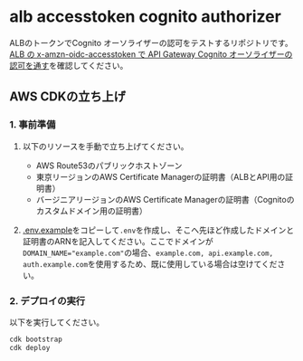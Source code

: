 # alb accesstoken cognito authorizer

ALBのトークンでCognito オーソライザーの認可をテストするリポジトリです。[ALB の x-amzn-oidc-accesstoken で API Gateway Cognito オーソライザーの認可を通す](https://zenn.dev/room_208/articles/7efd7af2a14faa)を確認してください。

## AWS CDKの立ち上げ

### 1. 事前準備
1. 以下のリソースを手動で立ち上げてください。
    - AWS Route53のパブリックホストゾーン
    - 東京リージョンのAWS Certificate Managerの証明書（ALBとAPI用の証明書）
    - バージニアリージョンのAWS Certificate Managerの証明書（Cognitoのカスタムドメイン用の証明書）

2. [.env.example](.env.example)をコピーして`.env`を作成し、そこへ先ほど作成したドメインと証明書のARNを記入してください。ここでドメインが`DOMAIN_NAME="example.com"`の場合、`example.com, api.example.com, auth.example.com`を使用するため、既に使用している場合は空けてください。

### 2. デプロイの実行
以下を実行してください。
```sh
cdk bootstrap
cdk deploy
```